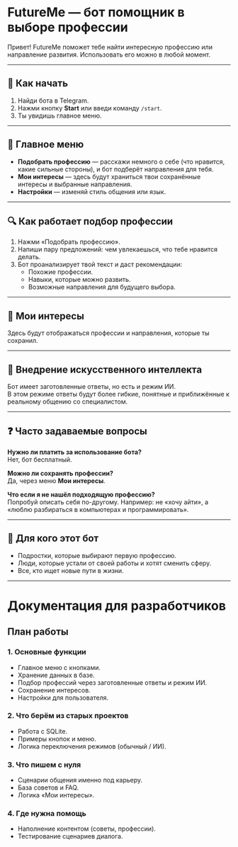 # FutureMe — бот помощник в выборе профессии

Привет! FutureMe поможет тебе найти интересную профессию или направление развития. Использовать его можно в любой момент.

---

## 🚀 Как начать

1. Найди бота в Telegram.
2. Нажми кнопку **Start** или введи команду `/start`.
3. Ты увидишь главное меню.

---

## 📌 Главное меню

* **Подобрать профессию** — расскажи немного о себе (что нравится, какие сильные стороны), и бот подберёт направления для тебя.  
* **Мои интересы** — здесь будут храниться твои сохранённые интересы и выбранные направления.  
* **Настройки** — изменяй стиль общения или язык.  

---

## 🔍 Как работает подбор профессии

1. Нажми «Подобрать профессию».  
2. Напиши пару предложений: чем увлекаешься, что тебе нравится делать.  
3. Бот проанализирует твой текст и даст рекомендации:
   - Похожие профессии.  
   - Навыки, которые можно развить.  
   - Возможные направления для будущего выбора.  

---

## 🎯 Мои интересы

Здесь будут отображаться профессии и направления, которые ты сохранил.

---

## 🧠 Внедрение искусственного интеллекта

Бот имеет заготовленные ответы, но есть и режим ИИ.  
В этом режиме ответы будут более гибкие, понятные и приближённые к реальному общению со специалистом.

---

## ❓ Часто задаваемые вопросы

**Нужно ли платить за использование бота?**  
Нет, бот бесплатный.  

**Можно ли сохранять профессии?**  
Да, через меню **Мои интересы**.  

**Что если я не нашёл подходящую профессию?**  
Попробуй описать себя по-другому. Например: не «хочу айти», а «люблю разбираться в компьютерах и программировать».  

---

## 🙌 Для кого этот бот

- Подростки, которые выбирают первую профессию.  
- Люди, которые устали от своей работы и хотят сменить сферу.  
- Все, кто ищет новые пути в жизни.  

---

# Документация для разработчиков

## План работы

### 1. Основные функции
- Главное меню с кнопками.  
- Хранение данных в базе.  
- Подбор профессий через заготовленные ответы и режим ИИ.  
- Сохранение интересов.  
- Настройки для пользователя.  

### 2. Что берём из старых проектов
- Работа с SQLite.  
- Примеры кнопок и меню.  
- Логика переключения режимов (обычный / ИИ).  

### 3. Что пишем с нуля
- Сценарии общения именно под карьеру.  
- База советов и FAQ.  
- Логика «Мои интересы».  

### 4. Где нужна помощь
- Наполнение контентом (советы, профессии).  
- Тестирование сценариев диалога.  


